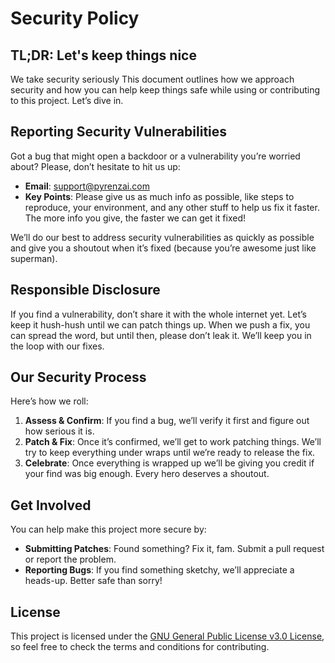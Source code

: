 # Security Policy

## TL;DR: Let's keep things nice

We take security seriously This document outlines how we approach security and how you can help keep things safe while using or contributing to this project. Let’s dive in.

## Reporting Security Vulnerabilities 

Got a bug that might open a backdoor or a vulnerability you’re worried about? Please, don’t hesitate to hit us up:

- **Email**: support@pyrenzai.com 
- **Key Points**: Please give us as much info as possible, like steps to reproduce, your environment, and any other stuff to help us fix it faster. The more info you give, the faster we can get it fixed!

We’ll do our best to address security vulnerabilities as quickly as possible and give you a shoutout when it’s fixed (because you’re awesome just like superman).

## Responsible Disclosure 

If you find a vulnerability, don’t share it with the whole internet yet. Let’s keep it hush-hush until we can patch things up. When we push a fix, you can spread the word, but until then, please don’t leak it. We’ll keep you in the loop with our fixes. 

## Our Security Process 

Here’s how we roll:

1. **Assess & Confirm**: If you find a bug, we’ll verify it first and figure out how serious it is.
2. **Patch & Fix**: Once it’s confirmed, we’ll get to work patching things. We’ll try to keep everything under wraps until we’re ready to release the fix.
3. **Celebrate**: Once everything is wrapped up we’ll be giving you credit if your find was big enough. Every hero deserves a shoutout. 

## Get Involved

You can help make this project more secure by:

- **Submitting Patches**: Found something? Fix it, fam. Submit a pull request or report the problem.
- **Reporting Bugs**: If you find something sketchy, we’ll appreciate a heads-up. Better safe than sorry!

## License

This project is licensed under the [GNU General Public License v3.0 License](LICENSE), so feel free to check the terms and conditions for contributing.

